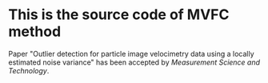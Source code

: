 # This is the source code of MVFC method

Paper "Outlier detection for particle image velocimetry data using a locally estimated noise variance"  has been accepted by *Measurement Science and Technology*.
